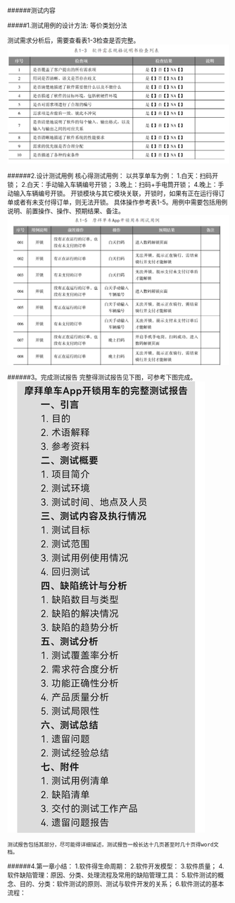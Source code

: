 ######测试内容

#####1.测试用例的设计方法:
 等价类划分法

测试需求分析后，需要查看表1-3检查是否完整。
 ![](软件需求规格说明书.png)

######2.设计测试用例
    核心得测试用例：
    以共享单车为例：
    1.白天：扫码开锁；
    2.白天：手动输入车辆编号开锁；
    3.晚上：扫码+手电筒开锁；
    4.晚上：手动输入车辆编号开锁。
    开锁模块与其它模块关联，开锁时，如果有正在运行得订单或者有未支付得订单，则无法开锁。
    具体操作参考表1-5。用例中需要包括用例说明、前置操作、操作、预期结果、备注。
![](测试用例写法.png)


######3。完成测试报告
    完整得测试报告见下图，可参考下图完成。
![](测试报告模板.jpg)

    测试报告包括其部分，尽可能得详细描述，测试报告一般长达十几页甚至时几十页得word文档。



######4.第一章小结：
     1.软件得生命周期：
     2.软件开发模型：
     3.软件质量；
     4.软件缺陷管理：原因、分类、处理流程及常用的缺陷管理工具：
     5.软件测试的概念、目的、分类：软件测试的原则、测试与软件开发的关系；
     6.软件测试的基本流程：









































































































